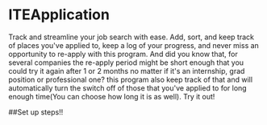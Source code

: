 # ITEApplication
Track and streamline your job search with ease. Add, sort, and keep track of places you've applied to, keep a log of your progress, and never miss an opportunity to re-apply with this program. And did you know that, for several companies the re-apply period might be short enough that you could try it again after 1 or 2 months no matter if it's an internship, grad position or professional one? this program also keep track of that and will automatically turn the switch off of those that you've applied to for long enough time(You can choose how long it is as well). Try it out!

##Set up steps!!

